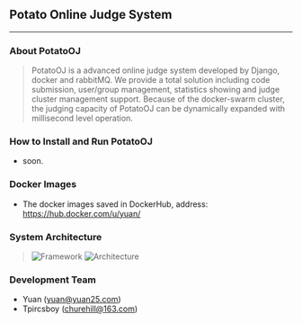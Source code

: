 ## Potato Online Judge System

---------------------------

### About PotatoOJ
> PotatoOJ is a advanced online judge system developed by Django, docker and rabbitMQ. We provide a total solution including code submission, user/group management, statistics showing and judge cluster management support. Because of the docker-swarm cluster, the judging capacity of PotatoOJ can be dynamically expanded with millisecond level operation.

### How to Install and Run PotatoOJ
* soon.

### Docker Images
* The docker images saved in DockerHub, address: https://hub.docker.com/u/yuan/

### System Architecture
> ![Framework](http://pic.yuan25.com/framework.png)
> ![Architecture](http://pic.yuan25.com/architecture.jpg)

### Development Team
* Yuan (yuan@yuan25.com)
* Tpircsboy (churehill@163.com)
